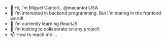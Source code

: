 - 👋 Hi, I’m Miguel CantorL. @macantorlUSA
- 👀 I’m interested in backend programming. But I'm stating in the frontend world!
- 🌱 I’m currently learning ReactJS
- 💞️ I’m looking to collaborate on any project!
- 📫 How to reach me ...

<!---
macantorlUSA/macantorlUSA is a ✨ special ✨ repository because its `README.md` (this file) appears on your GitHub profile.
You can click the Preview link to take a look at your changes.
--->
